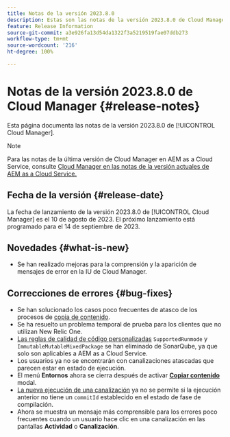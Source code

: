 ```yaml
---
title: Notas de la versión 2023.8.0
description: Estas son las notas de la versión 2023.8.0 de Cloud Manager.
feature: Release Information
source-git-commit: a3e926fa13d54da1322f3a5219519fae07ddb273
workflow-type: tm+mt
source-wordcount: '216'
ht-degree: 100%

---
```



# Notas de la versión 2023.8.0 de Cloud Manager {#release-notes}

Esta página documenta las notas de la versión 2023.8.0 de [!UICONTROL Cloud Manager].

>[!NOTE]
>
>Para las notas de la última versión de Cloud Manager en AEM as a Cloud Service, consulte [Cloud Manager en las notas de la versión actuales de AEM as a Cloud Service.](https://experienceleague.adobe.com/docs/experience-manager-cloud-service/content/implementing/using-cloud-manager/release-notes-cloud-manager/release-notes-cm-current.html?lang=es)

## Fecha de la versión {#release-date}

La fecha de lanzamiento de la versión 2023.8.0 de [!UICONTROL Cloud Manager] es el 10 de agosto de 2023. El próximo lanzamiento está programado para el 14 de septiembre de 2023.

## Novedades {#what-is-new}

* Se han realizado mejoras para la comprensión y la aparición de mensajes de error en la IU de Cloud Manager.

## Correcciones de errores {#bug-fixes}

* Se han solucionado los casos poco frecuentes de atasco de los procesos de [copia de contenido](/help/using/content-copy.md).
* Se ha resuelto un problema temporal de prueba para los clientes que no utilizan New Relic One.
* [Las reglas de calidad de código personalizadas](/help/using/custom-code-quality-rules.md) `SupportedRunmode` y `ImmutableMutableMixedPackage` se han eliminado de SonarQube, ya que solo son aplicables a AEM as a Cloud Service.
* Los usuarios ya no se encontrarán con canalizaciones atascadas que parecen estar en estado de ejecución.
* El menú **Entornos** ahora se cierra después de activar **[Copiar contenido](/help/using/content-copy.md)** modal.
* [La nueva ejecución de una canalización](/help/using/code-deployment.md#reexecute-deployment) ya no se permite si la ejecución anterior no tiene un `commitId` establecido en el estado de fase de compilación.
* Ahora se muestra un mensaje más comprensible para los errores poco frecuentes cuando un usuario hace clic en una canalización en las pantallas **Actividad** o **Canalización**.